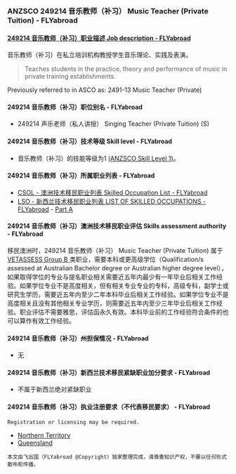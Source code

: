 ### ANZSCO 249214 音乐教师（补习） Music Teacher (Private Tuition) - FLYabroad ###

#### [249214 音乐教师（补习）职业描述 Job description - FLYabroad](http://www.flyabroadvisa.com/anzsco/2492.html#249214)

音乐教师（补习）在私立培训机构教授学生音乐理论、实践及表演。 

> Teaches students in the practice, theory and performance of music in private training establishments.

Previously referred to in ASCO as: 
2491-13 Music Teacher (Private)

#### 249214 音乐教师（补习）职位别名 - FLYabroad
 
- 249214	  声乐老师（私人讲授） Singing Teacher (Private Tuition) (S)

#### 249214 音乐教师（补习）技术等级 Skill level - FLYabroad

- 音乐教师（补习）的技能等级为1 [(ANZSCO Skill Level 1)](http://www.flyabroadvisa.com/anzsco/)。

#### 249214 音乐教师（补习）所属职业列表 - FLYabroad

- [CSOL - 澳洲技术移民职业列表 Skilled Occupation List - FLYabroad](http://www.flyabroadvisa.com/sol/)
- [LSO - 新西兰技术移民职业列表 LIST OF SKILLED OCCUPATIONS - FLYabroad](http://nz.flyabroadvisa.com/lso/) - [Part A](parta)

#### 249214 音乐教师（补习）澳洲技术移民职业评估 Skills assessment authority - FLYabroad

移民澳洲时，249214 音乐教师（补习） Music Teacher (Private Tuition) 属于 [VETASSESS Group B ](http://www.flyabroadvisa.com/ass/vetassess.html)类职业，需要本科或更高级学位（Qualification/s assessed at Australian Bachelor degree or Australian higher degree level），如果取得学位的专业与提名职业相关需要近五年内最少有一年毕业后相关工作经验。如果学位专业不是高度相关，但有相关专业专业的专科，高级专科，副学士或研究生学历，需要近五年内至少二年本科毕业后相关工作经验。如果学位专业不是高度相关且没有其他相关专业学历，则需要近五年内至少三年毕业后相关工作经验。职业评估不需要雅思，评估函永久有效。本科毕业前的工作经验符合条件的也可以算作有效工作经验。

#### 249214 音乐教师（补习）州担保情况 - FLYabroad

- 无

#### 249214 音乐教师（补习）新西兰技术移民紧缺职业加分要求 - FLYabroad

- 不属于新西兰绝对紧缺职业

#### 249214 音乐教师（补习）执业注册要求（不代表移民要求） - FLYabroad

    Registration or licensing may be required.

- [Northern Territory ](http://www.trb.nt.gov.au/)
- [Queensland ](http://www.ccypcg.qld.gov.au/index.html)

`本文由飞出国（FLYabroad @Copyright）独家整理完成，请尊重知识产权，不要以任何形式散布和传播。`